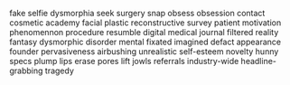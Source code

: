 fake
selfie
dysmorphia
seek
surgery
snap
obsess
obsession
contact
cosmetic
academy
facial
plastic
reconstructive
survey
patient
motivation
phenomennon
procedure
resumble
digital
medical
journal
filtered
reality
fantasy
dysmorphic
disorder
mental
fixated
imagined
defact
appearance
founder
pervasiveness
airbushing
unrealistic
self-esteem
novelty
hunny
specs
plump
lips
erase
pores
lift
jowls
referrals
industry-wide
headline-grabbing
tragedy